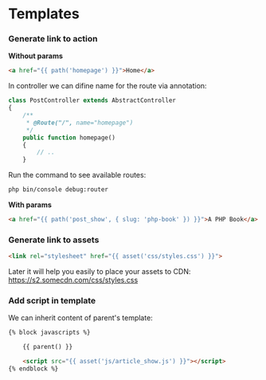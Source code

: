# Templates

### Generate link to action

**Without params**

```html
<a href="{{ path('homepage') }}">Home</a>
```
In controller we can difine name for the route via annotation:

```php
class PostController extends AbstractController
{
    /**
     * @Route("/", name="homepage")
     */
    public function homepage()
    {
        // ..
    }
```

Run the command to see available routes:

```bash
php bin/console debug:router
```

**With params**

```html
<a href="{{ path('post_show', { slug: 'php-book' }) }}">A PHP Book</a>
```

### Generate link to assets

```html
<link rel="stylesheet" href="{{ asset('css/styles.css') }}">
```
Later it will help you easily to place your assets to CDN: https://s2.somecdn.com/css/styles.css 

### Add script in template

We can inherit content of parent's template:

```html
{% block javascripts %}

    {{ parent() }}

    <script src="{{ asset('js/article_show.js') }}"></script>
{% endblock %}
```
